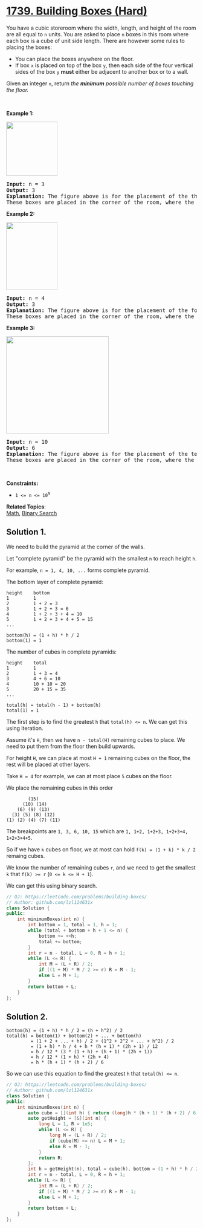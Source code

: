 # [1739. Building Boxes (Hard)](https://leetcode.com/problems/building-boxes/)

<p>You have a cubic storeroom where the width, length, and height of the room are all equal to <code>n</code> units. You are asked to place <code>n</code> boxes in this room where each box is a cube of unit side length. There are however some rules to placing the boxes:</p>

<ul>
	<li>You can place the boxes anywhere on the floor.</li>
	<li>If box <code>x</code> is placed on top of the box <code>y</code>, then each side of the four vertical sides of the box <code>y</code> <strong>must</strong> either be adjacent to another box or to a wall.</li>
</ul>

<p>Given an integer <code>n</code>, return<em> the <strong>minimum</strong> possible number of boxes touching the floor.</em></p>

<p>&nbsp;</p>
<p><strong>Example 1:</strong></p>

<p><img alt="" src="https://assets.leetcode.com/uploads/2021/01/04/3-boxes.png" style="width: 135px; height: 143px;"></p>

<pre><strong>Input:</strong> n = 3
<strong>Output:</strong> 3
<strong>Explanation:</strong> The figure above is for the placement of the three boxes.
These boxes are placed in the corner of the room, where the corner is on the left side.
</pre>

<p><strong>Example 2:</strong></p>

<p><img alt="" src="https://assets.leetcode.com/uploads/2021/01/04/4-boxes.png" style="width: 135px; height: 179px;"></p>

<pre><strong>Input:</strong> n = 4
<strong>Output:</strong> 3
<strong>Explanation:</strong> The figure above is for the placement of the four boxes.
These boxes are placed in the corner of the room, where the corner is on the left side.
</pre>

<p><strong>Example 3:</strong></p>

<p><img alt="" src="https://assets.leetcode.com/uploads/2021/01/04/10-boxes.png" style="width: 271px; height: 257px;"></p>

<pre><strong>Input:</strong> n = 10
<strong>Output:</strong> 6
<strong>Explanation:</strong> The figure above is for the placement of the ten boxes.
These boxes are placed in the corner of the room, where the corner is on the back side.</pre>

<p>&nbsp;</p>
<p><strong>Constraints:</strong></p>

<ul>
	<li><code>1 &lt;= n &lt;= 10<sup>9</sup></code></li>
</ul>


**Related Topics**:  
[Math](https://leetcode.com/tag/math/), [Binary Search](https://leetcode.com/tag/binary-search/)

## Solution 1.

We need to build the pyramid at the corner of the walls. 

Let "complete pyramid" be the pyramid with the smallest `n` to reach height `h`.

For example, `n = 1, 4, 10, ...` forms complete pyramid.

The bottom layer of complete pyramid:

```
height    bottom
1         1
2         1 + 2 = 3
3         1 + 2 + 3 = 6
4         1 + 2 + 3 + 4 = 10
5         1 + 2 + 3 + 4 + 5 = 15
...
```

```
bottom(h) = (1 + h) * h / 2
bottom(1) = 1
```

The number of cubes in complete pyramids:

```
height    total
1         1
2         1 + 3 = 4
3         4 + 6 = 10
4         10 + 10 = 20
5         20 + 15 = 35
...
```

```
total(h) = total(h - 1) + bottom(h)
total(1) = 1
```

The first step is to find the greatest `h` that `total(h) <= n`. We can get this using iteration.

Assume it's `H`, then we have `n - total(H)` remaining cubes to place. We need to put them from the floor then build upwards.

For height `H`, we can place at most `H + 1` remaining cubes on the floor, the rest will be placed at other layers.

Take `H = 4` for example, we can at most place `5` cubes on the floor.

We place the remaining cubes in this order

```
        (15)
      (10) (14)
    (6) (9) (13)
  (3) (5) (8) (12)
(1) (2) (4) (7) (11)
```

The breakpoints are `1, 3, 6, 10, 15` which are `1, 1+2, 1+2+3, 1+2+3+4, 1+2+3+4+5`.

So if we have `k` cubes on floor, we at most can hold `f(k) = (1 + k) * k / 2` remaing cubes.

We know the number of remaining cubes `r`, and we need to get the smallest `k` that `f(k) >= r` (`0 <= k <= H + 1`).

We can get this using binary search.

```cpp
// OJ: https://leetcode.com/problems/building-boxes/
// Author: github.com/lzl124631x
class Solution {
public:
    int minimumBoxes(int n) {
        int bottom = 1, total = 1, h = 1;
        while (total + bottom + h + 1 <= n) {
            bottom += ++h;
            total += bottom;
        }
        int r = n - total, L = 0, R = h + 1;
        while (L <= R) {
            int M = (L + R) / 2;
            if ((1 + M) * M / 2 >= r) R = M - 1;
            else L = M + 1;
        }
        return bottom + L;
    }
};
```

## Solution 2.

```
bottom(h) = (1 + h) * h / 2 = (h + h^2) / 2
total(h) = bottom(1) + bottom(2) + ... + bottom(h)
         = (1 + 2 + ... + h) / 2 + (1^2 + 2^2 + ... + h^2) / 2
         = (1 + h) * h / 4 + h * (h + 1) * (2h + 1) / 12 
         = h / 12 * (3 * (1 + h) + (h + 1) * (2h + 1))
         = h / 12 * (1 + h) * (2h + 4)
         = h * (h + 1) * (h + 2) / 6
```

So we can use this equation to find the greatest `h` that `total(h) <= n`.

```cpp
// OJ: https://leetcode.com/problems/building-boxes/
// Author: github.com/lzl124631x
class Solution {
public:
    int minimumBoxes(int n) {
        auto cube = [](int h) { return (long)h * (h + 1) * (h + 2) / 6; };
        auto getHeight = [&](int n) {
            long L = 1, R = 1e5;
            while (L <= R) {
                long M = (L + R) / 2;
                if (cube(M) <= n) L = M + 1;
                else R = M - 1;
            }
            return R;
        };
        int h = getHeight(n), total = cube(h), bottom = (1 + h) * h / 2;
        int r = n - total, L = 0, R = h + 1;
        while (L <= R) {
            int M = (L + R) / 2;
            if ((1 + M) * M / 2 >= r) R = M - 1;
            else L = M + 1;
        }
        return bottom + L;
    }
};
```